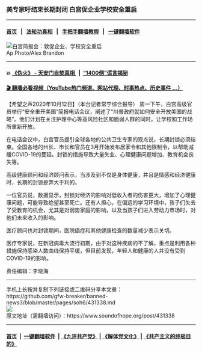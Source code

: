 ### 美专家吁结束长期封闭 白宫促企业学校安全重启
------------------------

#### [首页](https://github.com/gfw-breaker/banned-news3/blob/master/README.md) &nbsp;&nbsp;|&nbsp;&nbsp; [法轮功真相](https://github.com/begood0513/basic/blob/master/README.md)  &nbsp;&nbsp;|&nbsp;&nbsp; [手把手翻墙教程](https://github.com/gfw-breaker/guides/wiki)  &nbsp;&nbsp;|&nbsp;&nbsp; [一键翻墙软件](https://github.com/gfw-breaker/nogfw/blob/master/README.md)  



<div><img alt="白宫简报会：敦促企业、学校安全重启" src="https://img.soundofhope.org/2020-10/1602541538552.jpg"/>
<br/><figcaption class="caption">
 Ap Photo/Alex Brandon
</figcaption></div><hr/>

#### 💥 [《伪火》 - 天安门自焚真相 ](http://158.247.195.190:10000/videos/blog/weihuo.html)&nbsp; |&nbsp; [“1400例”谎言揭秘  ](http://158.247.195.190:10000/videos/blog/jiexi1400.html)

#### [ 🎬  翻墙必看视频（YouTube热门频道、网站代理、时事热点、历史事件 ...）](https://github.com/gfw-breaker/links/blob/master/banned.md)

<div><div class="Content__Wrapper sc-1bvya0-0 grZQxZ">
 <p class="meta-top">
  <span class="meta">
   【希望之声2020年10月12日】（本台记者常宁综合报导）
  </span>
  周一下午，白宫高级官员举行“安全重开美国”简报电话会议，阐述了“川普政府就如何安全开放美国的战略”。他们计划在关注护理中心等高风险社区和脆弱人群的同时，让学校和工作场所重新开放。
 </p>
 <p>
  在电话会议中，白宫官员援引全球各地的公共卫生专家的观点说，长期封锁必须结束。全国各地的州长、市长和官员在3月开始发布居家令和其他限制令，以帮助减缓COVID-19的蔓延。封锁的措施导致大量失业、心理健康问题增加、教育机会丧失等。
 </p>
 <div class="AD_Embed__Wrap-sc-1xslmin-0 igMuqX module desktop">
  <div>
  </div>
 </div>
 <p>
  高级健康顾问和经济顾问表示，当涉及到不仅是身体健康，并且是情感和经济健康时，长期的封锁是弊大于利的。
 </p>
 <p>
  一位官员说，数据显示，封锁对经济的影响对低收入者的伤害更大，增加了心理健康问题，可能导致绝望甚至死亡。还有人担心，在偏远的学习环境中，孩子们失去了受教育的机会，尤其是对弱势家庭的影响，以及当孩子们进入劳动力市场时，对他们未来收入的影响。
 </p>
 <p>
  医疗顾问也对封锁期间，医院癌症和其他健康检查的数量减少表示关切。
 </p>
 <p>
  医疗专家说，在新冠病毒大流行初期，由于对这种疾病的不了解，重点是利用各种措施保持感染人数曲线保持平缓，但目前发现，年轻人和健康的人并没有受到COVID-19的影响。
 </p>
 <p class="meta-btm">
  责任编辑：李晓海
 </p>
</div>
</div>
<hr/>
手机上长按并复制下列链接或二维码分享本文章：<br/>
https://github.com/gfw-breaker/banned-news3/blob/master/pages/soh6/431338.md <br/>
<a href='https://github.com/gfw-breaker/banned-news3/blob/master/pages/soh6/431338.md'><img src='https://github.com/gfw-breaker/banned-news3/blob/master/pages/soh6/431338.md.png'/></a> <br/>
原文地址（需翻墙访问）：https://www.soundofhope.org/post/431338


------------------------
#### [首页](https://github.com/gfw-breaker/banned-news3/blob/master/README.md) &nbsp;|&nbsp; [一键翻墙软件](https://github.com/gfw-breaker/nogfw/blob/master/README.md) &nbsp;| [《九评共产党》](https://github.com/gfw-breaker/9ping.md/blob/master/README.md#九评之一评共产党是什么) | [《解体党文化》](https://github.com/gfw-breaker/jtdwh.md/blob/master/README.md) | [《共产主义的终极目的》](https://github.com/gfw-breaker/gczydzjmd.md/blob/master/README.md)


<img src='http://gfw-breaker.win/banned-news3/pages/soh6/431338.md' width='0px' height='0px'/>